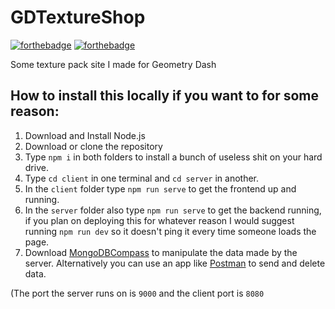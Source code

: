 # GDTextureShop

[![forthebadge](https://forthebadge.com/images/badges/made-with-javascript.svg)](https://forthebadge.com)
[![forthebadge](https://forthebadge.com/images/badges/reading-6th-grade-level.svg)](https://forthebadge.com)

Some texture pack site I made for Geometry Dash

## How to install this locally if you want to for some reason:

1) Download and Install Node.js
2) Download or clone the repository
3) Type `npm i` in both folders to install a bunch of useless shit on your hard drive.
4) Type `cd client` in one terminal and `cd server` in another.
5) In the `client` folder type `npm run serve` to get the frontend up and running.
6) In the `server` folder also type `npm run serve` to get the backend running, if you plan on deploying this for whatever reason I would suggest running `npm run dev` so it doesn't ping it every time someone loads the page.
7) Download [MongoDBCompass](https://www.mongodb.com/products/compass) to manipulate the data made by the server. Alternatively you can use an app like [Postman](https://www.postman.com/) to send and delete data.

(The port the server runs on is `9000` and the client port is `8080`
